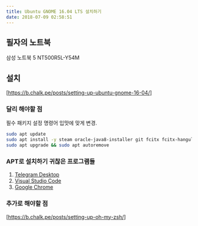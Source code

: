 ```yaml
---
title: Ubuntu GNOME 16.04 LTS 설치하기
date: 2018-07-09 02:58:51
---
```


## 필자의 노트북
삼성 노트북 5 NT500R5L-Y54M

## 설치
[https://b.chalk.pe/posts/setting-up-ubuntu-gnome-16-04/]

### 달리 해야할 점
필수 패키지 설정 명령어 입맛에 맞게 변경.

```bash
sudo apt update
sudo apt install -y steam oracle-java8-installer git fcitx fcitx-hangul nodejs yarn numix-icon-theme-circle mongodb-org
sudo apt upgrade && sudo apt autoremove
```

### APT로 설치하기 귀찮은 프로그램들
1. [Telegram Desktop]
3. [Visual Studio Code]
4. [Google Chrome]

### 추가로 해야할 점
[https://b.chalk.pe/posts/setting-up-oh-my-zsh/]



[https://b.chalk.pe/posts/setting-up-ubuntu-gnome-16-04/]: https://b.chalk.pe/posts/setting-up-ubuntu-gnome-16-04/
[여기]: http://cdimage.ubuntu.com/ubuntu-gnome/releases/16.04.1/release/
[Telegram Desktop]: https://desktop.telegram.org/
[Slack]: https://slack.com/downloads/linux
[Visual Studio Code]: https://code.visualstudio.com/download
[Google Chrome]: https://www.google.co.kr/chrome/index.html
[https://b.chalk.pe/posts/setting-up-oh-my-zsh/]: https://b.chalk.pe/posts/setting-up-oh-my-zsh/